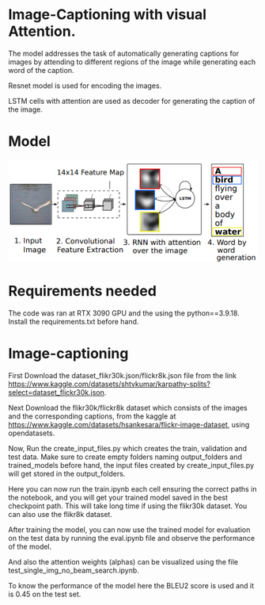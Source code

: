 # Image-Captioning with visual Attention.

The model addresses the task of automatically generating captions for images by attending to different regions of the image while generating each word of the caption.

Resnet model is used for encoding the images.

LSTM cells with attention are used as decoder for generating the caption of the image.

# Model
![Image-Captioning with visual Attention model.](https://github.com/srikanth755/Image-captioning/blob/main/model.png?raw=true)

# Requirements needed
The code was ran at RTX 3090 GPU and the using the python==3.9.18.
Install the requirements.txt before hand.

# Image-captioning
First Download the dataset_flikr30k.json/flickr8k.json file from the link https://www.kaggle.com/datasets/shtvkumar/karpathy-splits?select=dataset_flickr30k.json.

Next Download the flikr30k/flickr8k dataset which consists of the images and the corresponding captions, from the kaggle at https://www.kaggle.com/datasets/hsankesara/flickr-image-dataset, using opendatasets.

Now, Run the create_input_files.py which creates the train, validation and test data. Make sure to create empty folders naming output_folders and trained_models before hand, the input files created by create_input_files.py will get stored in the output_folders.

Here you can now run the train.ipynb each cell ensuring the correct paths in the notebook, and you will get your trained model saved in the best checkpoint path. This will take long time if using the flikr30k dataset. You can also use the flikr8k dataset.

After training the model, you can now use the trained model for evaluation on the test data by running the eval.ipynb file and observe the performance of the model.

And also the attention weights (alphas) can be visualized using the file test_single_img_no_beam_search.ipynb.

To know the performance of the model here the BLEU2 score is used and it is 0.45 on the test set.


